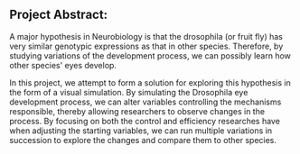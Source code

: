 ## Project Abstract:
A major hypothesis in Neurobiology is that the drosophila (or fruit fly) has very similar genotypic expressions as that in other species. Therefore, by studying variations of the development process, we can possibly learn how other species' eyes develop.

In this project, we attempt to form a solution for exploring this hypothesis in the form of a visual simulation. By simulating the Drosophila eye development process, we can alter variables controlling the mechanisms responsible, thereby allowing researchers to observe changes in the process. By focusing on both the control and efficiency researches have when adjusting the starting variables, we can run multiple variations in succession to explore the changes and compare them to other species.
